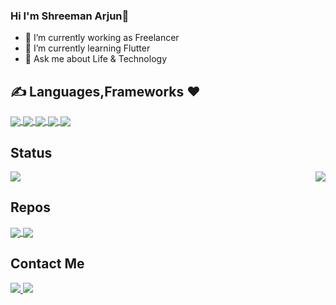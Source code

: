  
 ### Hi I'm Shreeman Arjun👋
 - 🔭 I’m currently working as Freelancer
- 🌱 I’m currently learning Flutter 
- 💬 Ask me about Life & Technology
 
 ## ✍️ Languages,Frameworks ❤️
 <p float="right">
  
 <a href="">
  <img align="center" src="https://img.shields.io/badge/Flutter-02569B?style=for-the-badge&logo=flutter&logoColor=white" />
  <img align="center" src="https://img.shields.io/badge/Dart-0175C2?style=for-the-badge&logo=dart&logoColor=white" />
  <img align="center" src="https://img.shields.io/badge/Kotlin-0095D5?&style=for-the-badge&logo=kotlin&logoColor=white"/>
  <img align="center" src="https://img.shields.io/badge/Java-ED8B00?style=for-the-badge&logo=java&logoColor=whitehttps://img.shields.io/badge/Java-ED8B00?style=for-the-badge&logo=java&logoColor=white"/>
    <img align="center" src="https://img.shields.io/badge/firebase-ffca28?style=for-the-badge&logo=firebase&logoColor=black" />
  
</a>
  
</p>
 
 
## Status 


<p float="left">
<a href="">
  <img align="center" src="https://github-readme-stats.vercel.app/api?username=shreemanarjun&show_icons=true&theme=radical" />
</a>
  
<a href="">
  <img align="right" src="https://github-readme-stats.vercel.app/api/top-langs/?username=shreemanarjun&langs_count=8&hide=C++,makefile,javascript,html,css,C,C++,swift,php,cmake,Objective-C)" />
</a>
</p>


## Repos

<p float="left">
<a href="https://github.com/Shreemanarjun/fooduuser">
  <img align="center" src="https://github-readme-stats.vercel.app/api/pin/?username=shreemanarjun&repo=fooduuser" />
</a>
 
<a href="https://github.com/Shreemanarjun/whatsapp_clone">
  <img align="center" src="https://github-readme-stats.vercel.app/api/pin/?username=shreemanarjun&repo=whatsapp_clone" />
</a>

</p>



## Contact Me

<p float="left">
 <a href="https://www.linkedin.com/in/shreemanarjun/">
  <img align="bottom" src="https://img.shields.io/badge/LinkedIn-0077B5?style=for-the-badge&logo=linkedin&logoColor=white" />
</a>
  <a href="https://twitter.com/shreemanarjun/">
  <img align="bottom" src="https://img.shields.io/badge/Twitter-1DA1F2?style=for-the-badge&logo=twitter&logoColor=white" />
</a>
</p>






